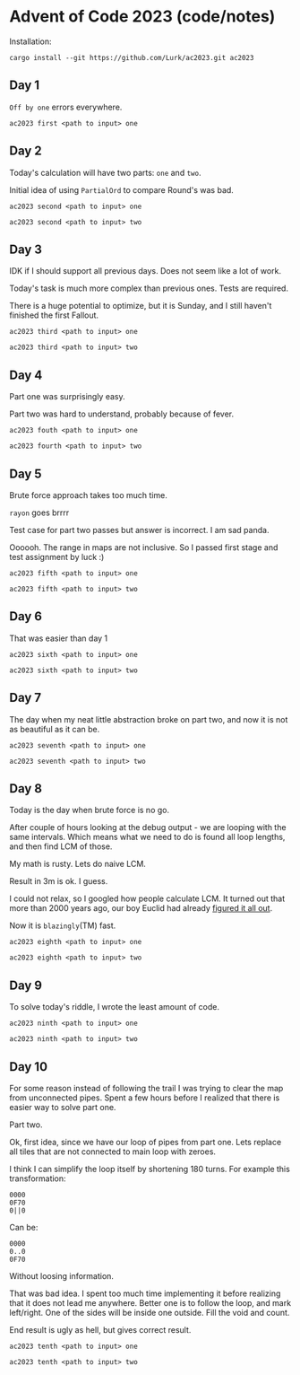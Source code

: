 # Advent of Code 2023 (code/notes)

Installation:

```shell
cargo install --git https://github.com/Lurk/ac2023.git ac2023
```

## Day 1

`Off by one` errors everywhere. 

```shell
ac2023 first <path to input> one
```

## Day 2

Today's calculation will have two parts: `one` and `two`. 

Initial idea of using `PartialOrd` to compare Round's was bad. 


```shell
ac2023 second <path to input> one
```

```shell
ac2023 second <path to input> two
```

## Day 3

IDK if I should support all previous days. Does not seem like a lot of work.

Today's task is much more complex than previous ones. Tests are required. 

There is a huge potential to optimize, but it is Sunday, and I still haven't finished the first Fallout.


```shell
ac2023 third <path to input> one
```

```shell
ac2023 third <path to input> two
```

## Day 4

Part one was surprisingly easy. 

Part two was hard to understand, probably because of fever.

```shell
ac2023 fouth <path to input> one
```

```shell
ac2023 fourth <path to input> two
```

## Day 5

Brute force approach takes too much time.

`rayon` goes brrrr

Test case for part two passes but answer is incorrect. I am sad panda. 

Oooooh. The range in maps are not inclusive. So I passed first stage and test assignment by luck :)

```shell
ac2023 fifth <path to input> one
```

```shell
ac2023 fifth <path to input> two
```

## Day 6

That was easier than day 1

```shell
ac2023 sixth <path to input> one
```

```shell
ac2023 sixth <path to input> two
```

## Day 7

The day when my neat little abstraction broke on part two, and now it is not as beautiful as it can be.

```shell
ac2023 seventh <path to input> one
```

```shell
ac2023 seventh <path to input> two
```

## Day 8

Today is the day when brute force is no go. 

After couple of hours looking at the debug output - we are looping with the same intervals. Which means what we need 
to do is found all loop lengths, and then find LCM of those. 

My math is rusty. Lets do naive LCM.

Result in 3m is ok. I guess.

I could not relax, so I googled how people calculate LCM. It turned out that more than 2000 years ago, our boy Euclid 
had already [figured it all out](https://en.wikipedia.org/wiki/Greatest_common_divisor#Euclidean_algorithm).

Now it is `blazingly`(TM) fast. 

```shell
ac2023 eighth <path to input> one
```

```shell
ac2023 eighth <path to input> two
```

## Day 9

To solve today's riddle, I wrote the least amount of code.

```shell
ac2023 ninth <path to input> one
```

```shell
ac2023 ninth <path to input> two
```

## Day 10

For some reason instead of following the trail I was trying to clear the map from unconnected pipes. Spent a few hours 
before I realized that there is easier way to solve part one. 

Part two. 

Ok, first idea, since we have our loop of pipes from part one. Lets replace all tiles that are not connected to main
loop with zeroes. 

I think I can simplify the loop itself by shortening 180 turns. For example this transformation: 

```
0000
0F70
0||0
```

Can be:

```
0000
0..0
0F70
```
Without loosing information.

That was bad idea. I spent too much time implementing it before realizing that it does not lead me anywhere. Better 
one is to follow the loop, and mark left/right. One of the sides will be inside one outside. Fill the void and count. 

End result is ugly as hell, but gives correct result. 

```shell
ac2023 tenth <path to input> one
```

```shell
ac2023 tenth <path to input> two
```


